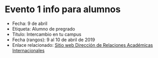 # Evento 1 info para alumnos

* Fecha: 9 de abril
* Etiqueta: Alumno de pregrado
* Título: Intercambio en tu campus
* Fecha \(rangos\): 9 al 10 de abril de 2019
* Enlace relacionado: [Sitio web Dirección de Relaciones Académicas Internacionales](http://relacionesinternacionales.uc.cl/)

